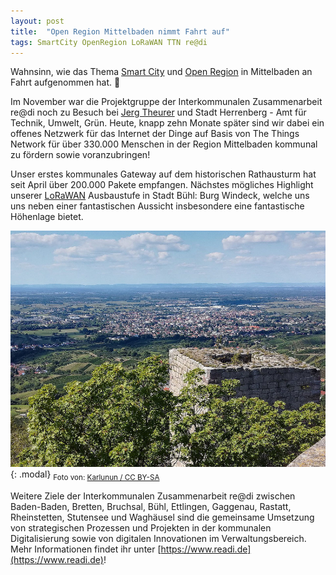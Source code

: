 ```yaml
---
layout: post
title:  "Open Region Mittelbaden nimmt Fahrt auf"
tags: SmartCity OpenRegion LoRaWAN TTN re@di
---
```


Wahnsinn, wie das Thema [Smart City](/tag/SmartCity) und [Open Region](/tag/OpenRegion) in Mittelbaden an Fahrt aufgenommen hat. 🚀

Im November war die Projektgruppe der Interkommunalen Zusammenarbeit re@di noch zu Besuch bei [Jerg Theurer](https://mhascaro.com) und Stadt Herrenberg - Amt für Technik, Umwelt, Grün. Heute, knapp zehn Monate später sind wir dabei ein offenes Netzwerk für das Internet der Dinge auf Basis von The Things Network für über 330.000 Menschen in der Region Mittelbaden kommunal zu fördern sowie voranzubringen!

Unser erstes kommunales Gateway auf dem historischen Rathausturm hat seit April über 200.000 Pakete empfangen. Nächstes mögliches Highlight unserer [LoRaWAN](/tag/LoRaWAN) Ausbaustufe in Stadt Bühl: Burg Windeck, welche uns uns neben einer fantastischen Aussicht insbesondere eine fantastische Höhenlage bietet.

![Burg Windeck](/assets/images/burg-windeck.jpg){: .modal} 
<sub>Foto von: [Karlunun / CC BY-SA](https://creativecommons.org/licenses/by-sa/4.0/)</sub>

Weitere Ziele der Interkommunalen Zusammenarbeit re@di zwischen Baden-Baden, Bretten, Bruchsal, Bühl, Ettlingen, Gaggenau, Rastatt, Rheinstetten, Stutensee und Waghäusel sind die gemeinsame Umsetzung von strategischen Prozessen und Projekten in der kommunalen Digitalisierung sowie von digitalen Innovationen im Verwaltungsbereich. Mehr Informationen findet ihr unter [https://www.readi.de](https://www.readi.de)!
